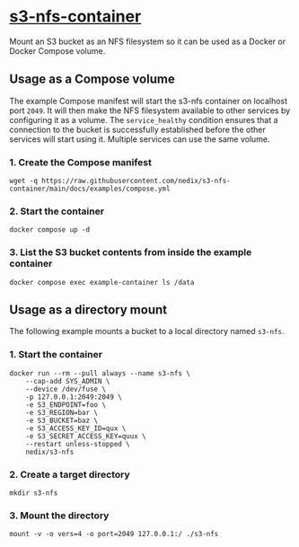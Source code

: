 # [s3-nfs-container][project]

Mount an S3 bucket as an NFS filesystem so it can be used as a Docker or Docker Compose volume.


## Usage as a Compose volume

The example Compose manifest will start the s3-nfs container on localhost port `2049`.
It will then make the NFS filesystem available to other services by configuring it as a volume.
The `service_healthy` condition ensures that a connection to the bucket is successfully established before the other services will start using it.
Multiple services can use the same volume.


### 1. Create the Compose manifest

```shell
wget -q https://raw.githubusercontent.com/nedix/s3-nfs-container/main/docs/examples/compose.yml
```


### 2. Start the container

```shell
docker compose up -d
```


### 3. List the S3 bucket contents from inside the example container

```shell
docker compose exec example-container ls /data
```


## Usage as a directory mount

The following example mounts a bucket to a local directory named `s3-nfs`.


### 1. Start the container

```shell
docker run --rm --pull always --name s3-nfs \
    --cap-add SYS_ADMIN \
    --device /dev/fuse \
    -p 127.0.0.1:2049:2049 \
    -e S3_ENDPOINT=foo \
    -e S3_REGION=bar \
    -e S3_BUCKET=baz \
    -e S3_ACCESS_KEY_ID=qux \
    -e S3_SECRET_ACCESS_KEY=quux \
    --restart unless-stopped \
    nedix/s3-nfs
```


### 2. Create a target directory

```shell
mkdir s3-nfs
```


### 3. Mount the directory

```shell
mount -v -o vers=4 -o port=2049 127.0.0.1:/ ./s3-nfs
```


[project]: https://hub.docker.com/r/nedix/s3-nfs
